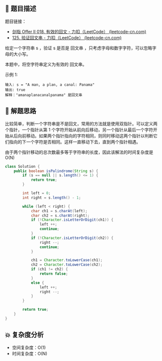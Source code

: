 ## 📃 题目描述

题目链接：

- [剑指 Offer II 018. 有效的回文 - 力扣（LeetCode） (leetcode-cn.com)](https://leetcode-cn.com/problems/XltzEq/)
- [125. 验证回文串 - 力扣（LeetCode） (leetcode-cn.com)](https://leetcode-cn.com/problems/valid-palindrome/)

给定一个字符串 s ，验证 s 是否是 回文串 ，只考虑字母和数字字符，可以忽略字母的大小写。

本题中，将空字符串定义为有效的 回文串。

示例 1:

```
输入: s = "A man, a plan, a canal: Panama"
输出: true
解释："amanaplanacanalpanama" 是回文串
```

## 🔔 解题思路

比较简单，判断一个字符串是不是回文，常用的方法就是使用双指针。可以定义两个指针，一个指针从第 1 个字符开始从前向后移动，另一个指针从最后一个字符开始从后向前移动。如果两个指针指向的字符相同，则同时移动这两个指针以判断它们指向的下一个字符是否相同。这样一直移动下去，直到两个指针相遇。

由于两个指针移动的总次数最多等于字符串的长度，因此该解法的时间复杂度是 O(N)


```java
class Solution {
    public boolean isPalindrome(String s) {
        if (s == null || s.length() <= 1) {
            return true;
        }

        int left = 0;
        int right = s.length() - 1;

        while (left < right) {
            char ch1 = s.charAt(left);
            char ch2 = s.charAt(right);
            if (!Character.isLetterOrDigit(ch1)) {
                left ++;
                continue;
            }
            if (!Character.isLetterOrDigit(ch2)) {
                right --;
                continue;
            }

            ch1 = Character.toLowerCase(ch1);
            ch2 = Character.toLowerCase(ch2);
            if (ch1 != ch2) {
                return false;
            }
            else {
                left ++;
                right --;
            }
        }

        return true;
    }
}
```

## 💥 复杂度分析

- 空间复杂度：O(1)
- 时间复杂度：O(N)

